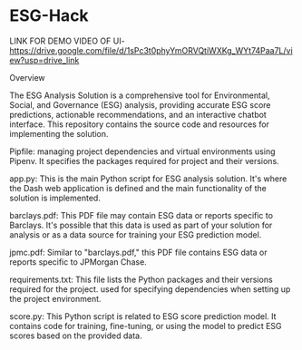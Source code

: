 # ESG-Hack

LINK FOR DEMO VIDEO OF UI- https://drive.google.com/file/d/1sPc3t0phyYmORVQtiWXKg_WYt74Paa7L/view?usp=drive_link

Overview

The ESG Analysis Solution is a comprehensive tool for Environmental, Social, and Governance (ESG) analysis, providing accurate ESG score predictions, actionable
recommendations, and an interactive chatbot interface. This repository contains the source code and resources for implementing the solution.

Pipfile: managing project dependencies and virtual environments using Pipenv. It specifies the packages required for project and their versions.

app.py: This is the main Python script for ESG analysis solution. It's where the Dash web application is defined and the main functionality of the solution is implemented.

barclays.pdf: This PDF file may contain ESG data or reports specific to Barclays. It's possible that this data is used as part of your solution for analysis or as a data source for training your ESG prediction model.

jpmc.pdf: Similar to "barclays.pdf," this PDF file contains ESG data or reports specific to JPMorgan Chase.

requirements.txt: This file lists the Python packages and their versions required for the project. used for specifying dependencies when setting up the project environment.

score.py: This Python script is related to ESG score prediction model. It  contains code for training, fine-tuning, or using the model to predict ESG scores based on the provided data.

